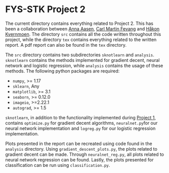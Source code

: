 # FYS-STK Project 2

The current directory contains everything related to Project 2. This has been a collaboration between [Anna Aasen](https://github.com/Annaaasen), [Carl Martin Fevang](https://github.com/carlmfe) and [Håkon Kvernmoen](https://github.com/hkve). The directory ``src`` contains all the code written throughout this project, while the directory ``tex`` contains everything related to the written report. A pdf report can also be found in the `tex` directory.

The ``src`` directory contains two subdirectories ``sknotlearn`` and ``analysis``. ``sknotlearn`` contains the methods implemented for gradient decent, neural network and logistic regression, while ``analysis`` contains the usage of these methods. The following python packages are required:

* ``numpy``, >= 1.17
* ``sklearn``, Any
* ``matplotlib``, >= 3.1
* ``seaborn``, >= 0.12.0
* ``imageio``, >=2.22.1
* ``autograd``, >= 1.5

``sknotlearn``, in addition to the functionality implemented during [Project 1](https://github.com/hkve/FYS-STK4155/tree/main/Project1), contains ``optimize.py`` for gradient decent algorithms, ``neuralnet.py``for our neural network implementation and ``logreg.py`` for our logistic regression implementation.

Plots presented in the report can be recreated using code found in the ``analysis`` directory. Using ``gradient_descent_plots.py``, the plots related to gradient decent can be made. Through ``neuralnet_reg.py``, all plots related to neural network regression can be found. Lastly, the plots presented for classification can be run using ``classification.py``.  
